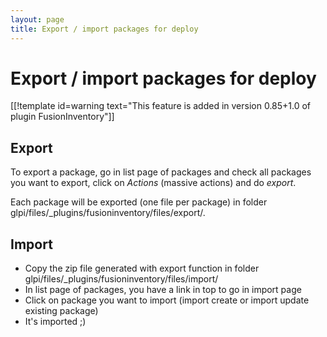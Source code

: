 ```yaml
---
layout: page
title: Export / import packages for deploy
---
```


# Export / import packages for deploy

[[!template  id=warning text="This feature is added in version 0.85+1.0 of plugin FusionInventory"]]


## Export

To export a package, go in list page of packages and check all packages you want to export, click on _Actions_ (massive actions) and do _export_.

Each package will be exported (one file per package) in folder glpi/files/_plugins/fusioninventory/files/export/.


## Import

* Copy the zip file generated with export function in folder glpi/files/_plugins/fusioninventory/files/import/
* In list page of packages, you have a link in top to go in import page
* Click on package you want to import (import create or import update existing package)
* It's imported ;)
